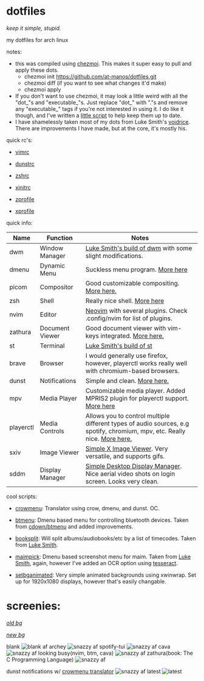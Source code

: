 
# dotfiles
*keep it simple, stupid.*


my dotfiles for arch linux

notes:
-  this was compiled using [chezmoi](https://github.com/twpayne/chezmoi). This makes it super easy to pull and apply these dots.
	- chezmoi init https://github.com/at-manos/dotfiles.git
	- chezmoi diff (if you want to see what changes it'd make)
	- chezmoi apply
- If you don't want to use chezmoi, it may look a little weird with all the "dot_"s and "executable_"s. Just replace "dot_" with "."s and remove any "executable_" tags if you're not interested in using it. I do like it though, and I've written a [little script](https://github.com/at-manos/dotfiles/blob/master/dot_local/bin/executable_chezmoi_update) to help keep them up to date.
-  I have shamelessly taken most of my dots from Luke Smith's [voidrice](https://github.com/LukeSmithxyz/voidrice). There are improvements I have made, but at the core, it's mostly his.

quick rc's:

- [vimrc](https://github.com/at-manos/dotfiles/blob/master/dot_config/nvim/init.vim)

- [dunstrc](https://github.com/at-manos/dotfiles/blob/master/dot_config/dunst/dunstrc)

- [zshrc](https://github.com/at-manos/dotfiles/blob/master/dot_config/zsh/dot_zshrc)

- [xinitrc](https://github.com/at-manos/dotfiles/blob/master/dot_config/xinitrc)

- [zprofile](https://github.com/at-manos/dotfiles/blob/master/dot_zprofile)

- [xprofile](https://github.com/at-manos/dotfiles/blob/master/executable_dot_xprofile)

quick info:

| Name      | Function        | Notes                                                                                                                                                                |
|-----------|-----------------|----------------------------------------------------------------------------------------------------------------------------------------------------------------------|
| dwm       | Window Manager  | [Luke Smith's build of dwm](https://github.com/LukeSmithxyz/dwm) with some slight modifications.                                                                     |
| dmenu     | Dynamic Menu    | Suckless menu program. [More here](https://wiki.archlinux.org/index.php/Dmenu)                                                                                       |
| picom     | Compositor      | Good customizable compositing. [More here.](https://wiki.archlinux.org/index.php/Picom)                                                                              |
| zsh       | Shell           | Really nice shell. [More here](https://wiki.archlinux.org/index.php/Zsh)                                                                                             |
| nvim      | Editor          | [Neovim](https://github.com/neovim/neovim) with several plugins. Check .config/nvim for list of plugins.                                                             |
| zathura   | Document Viewer | Good document viewer with vim-keys integrated. [More here.](https://wiki.archlinux.org/index.php/Zathura)                                                            |
| st        | Terminal        | [Luke Smith's build of st](https://github.com/LukeSmithxyz/st)                                                                                                       |
| brave     | Browser         | I would generally use firefox, however, playerctl works really well with chromium-based browsers.                                                                    |
| dunst     | Notifications   | Simple and clean. [More here.](https://wiki.archlinux.org/index.php/Dunst)                                                                                           |
| mpv       | Media Player    | Customizable media player. Added MPRIS2 plugin for playerctl support. [More here](https://wiki.archlinux.org/index.php/Mpv)                                          |
| playerctl | Media Controls  | Allows you to control multiple different types of audio sources, e.g spotify, chromium, mpv, etc. Really nice. [More here.](https://github.com/altdesktop/playerctl) |
| sxiv      | Image Viewer    | [Simple X Image Viewer](https://github.com/muennich/sxiv). Very versatile, and supports gifs.                                                                        |
| sddm      | Display Manager | [Simple Desktop Display Manager](https://wiki.archlinux.org/index.php/SDDM). Nice aerial video shots on login screen. Looks very clean.                              |


cool scripts:
-  [crowmenu](https://github.com/at-manos/dotfiles/blob/master/dot_local/bin/executable_crowmenu): Translator using crow, dmenu, and dunst. OC.

-  [btmenu](https://github.com/at-manos/dotfiles/blob/master/dot_local/bin/executable_btmenu): Dmenu based menu for controlling bluetooth devices. Taken from [cdown/btmenu](https://github.com/cdown/btmenu) and added improvements.


-  [booksplit](https://github.com/at-manos/dotfiles/blob/master/dot_local/bin/executable_btmenu): Will split albums/audiobooks/etc by a list of timecodes. Taken from [Luke Smith](https://github.com/LukeSmithxyz/voidrice/blob/master/.local/bin/booksplit).

-  [maimpick](https://github.com/at-manos/dotfiles/blob/master/dot_local/bin/executable_maimpick): Dmenu based screenshot menu for maim. Taken from [Luke Smith](https://github.com/LukeSmithxyz/voidrice/blob/master/.local/bin/maimpick), again, however I've added an OCR option using [tesseract](https://github.com/tesseract-ocr/tesseract).
- [setbganimated](https://github.com/at-manos/dotfiles/blob/master/dot_local/bin/executable_setbganimated): Very simple animated backgrounds using xwinwrap. Set up for 1920x1080 displays, however that's easily changable.


# screenies:
[*old bg*](https://github.com/at-manos/dotfiles/blob/master/walls/old.png)

[*new bg*](https://github.com/at-manos/dotfiles/blob/master/walls/current.png)

blank
![blank af](https://github.com/at-manos/dotfiles/blob/master/screenshots/blank.png?raw=true)
archey
![snazzy af](https://github.com/at-manos/dotfiles/blob/master/screenshots/archey.png?raw=true)
spotify-tui
![snazzy af](https://github.com/at-manos/dotfiles/blob/master/screenshots/spt.png?raw=true)
cava
![snazzy af](https://github.com/at-manos/dotfiles/blob/master/screenshots/cava.png?raw=true)
looking busy(nvim, btm, cava)
![snazzy af](https://github.com/at-manos/dotfiles/blob/master/screenshots/busy.png?raw=true)
zathura(book: The C Programming Language)
![snazzy af](https://github.com/at-manos/dotfiles/blob/master/screenshots/zathura.png?raw=true)

dunst notifications w/ [crowmenu translator](https://github.com/at-manos/dotfiles/blob/master/dot_local/bin/executable_crowmenu)
![snazzy af](https://github.com/at-manos/dotfiles/blob/master/screenshots/dunst.png?raw=true)
latest
![latest](https://github.com/at-manos/dotfiles/blob/master/screenie-latest.png?raw=true)
